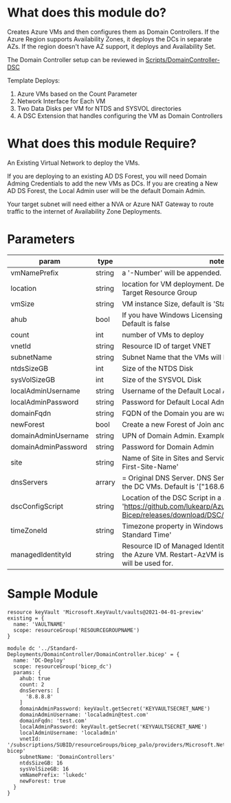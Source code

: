 # What does this module do?
Creates Azure VMs and then configures them as Domain Controllers.  If the Azure Region supports Availability Zones, it deploys the DCs in separate AZs.  If the region doesn't have AZ support, it deploys and Availability Set.  

The Domain Controller setup can be reviewed in [Scripts/DomainController-DSC](https://github.com/lukearp/Azure-IAC-Bicep/blob/master/Scripts/DomainController-DSC/DomainControllerConfig.ps1)

Template Deploys:

1. Azure VMs based on the Count Parameter
2. Network Interface for Each VM
3. Two Data Disks per VM for NTDS and SYSVOL directories
4. A DSC Extension that handles configuring the VM as Domain Controllers

# What does this module Require?
An Existing Virtual Network to deploy the VMs. 

If you are deploying to an existing AD DS Forest, you will need Domain Adming Credentials to add the new VMs as DCs.  If you are creating a New AD DS Forest, the Local Admin user will be the default Domain Admin.

Your target subnet will need either a NVA or Azure NAT Gateway to route traffic to the internet of Availability Zone Deployments.

# Parameters
param | type | notes
------|------|------
vmNamePrefix | string | a '-Number' will be appended.  Ex: prefix-1 
location | string | location for VM deployment.  Default is the Location of the Target Resource Group
vmSize | string | VM instance Size, default is 'Standard_B2ms'
ahub | bool | If you have Windows Licensing to use the AHUB benefit.  Default is false
count | int | number of VMs to deploy
vnetId | string | Resource ID of target VNET
subnetName | string | Subnet Name that the VMs will be deployed in.
ntdsSizeGB | int | Size of the NTDS Disk
sysVolSizeGB | int | Size of the SYSVOL Disk
localAdminUsername | string | Username of the Default Local Admin Account
localAdminPassword | string | Password for Default Local Admin Account
domainFqdn | string | FQDN of the Domain you are wanting to Join or Create
newForest | bool | Create a new Forest of Join and Existing.
domainAdminUsername | string | UPN of Domain Admin.  Example: localadmin@test.com
domainAdminPassword | string | Password for Domain Admin
site | string | Name of Site in Sites and Services, default is 'Default-First-Site-Name'
dnsServers | arrary | = Original DNS Server. DNS Servers to be configured on the DC VMs.  Default is '["168.63.129.16"]'.
dscConfigScript | string | Location of the DSC Script in a .zip format.  Default: 'https://github.com/lukearp/Azure-IAC-Bicep/releases/download/DSC/DomainControllerConfig.zip'
timeZoneId | string | Timezone property in Windows Config.  Default: 'Eastern Standard Time' 
managedIdentityId | string | Resource ID of Managed Identity that has rights to restart the Azure VM.  Restart-AzVM is the command this account will be used for.

# Sample Module

```Bicep
resource keyVault 'Microsoft.KeyVault/vaults@2021-04-01-preview' existing = {
  name: 'VAULTNAME'
  scope: resourceGroup('RESOURCEGROUPNAME')   
}

module dc '../Standard-Deployments/DomainController/DomainController.bicep' = {
  name: 'DC-Deploy'
  scope: resourceGroup('bicep_dc')
  params: {
    ahub: true
    count: 2
    dnsServers: [
      '8.8.8.8'
    ]
    domainAdminPassword: keyVault.getSecret('KEYVAULTSECRET_NAME')
    domainAdminUsername: 'localadmin@test.com'
    domainFqdn: 'test.com'
    localAdminPassword: keyVault.getSecret('KEYVAULTSECRET_NAME')
    localAdminUsername: 'localadmin'
    vnetId: '/subscriptions/SUBID/resourceGroups/bicep_palo/providers/Microsoft.Network/virtualNetworks/palo-bicep'
    subnetName: 'DomainControllers'
    ntdsSizeGB: 16
    sysVolSizeGB: 16
    vmNamePrefix: 'lukedc'
    newForest: true             
  }
}
```